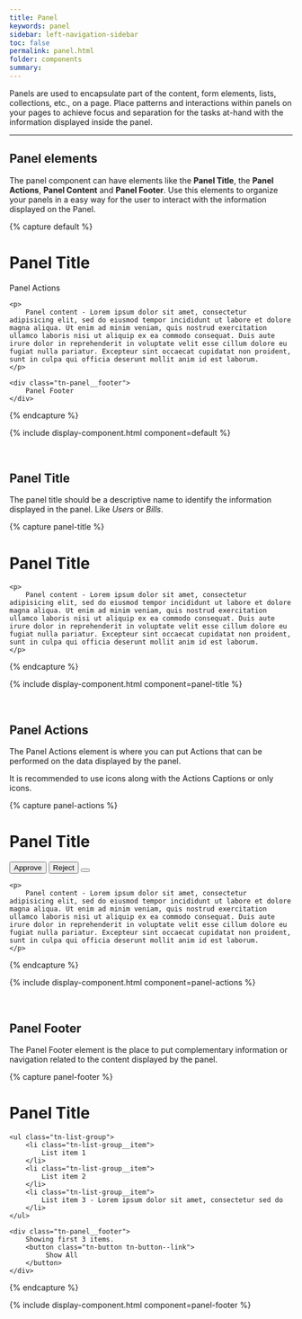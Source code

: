 ```yaml
---
title: Panel
keywords: panel
sidebar: left-navigation-sidebar
toc: false
permalink: panel.html
folder: components
summary:
---
```

Panels are used to encapsulate part of the content, form elements, lists, collections, etc., on a page. Place patterns and interactions within panels on your pages to achieve focus and separation for the tasks at-hand with the information displayed inside the panel.

<hr/>

## Panel elements

The panel component can have elements like the **Panel Title**, the **Panel Actions**, **Panel Content** and **Panel Footer**. Use this elements to organize your panels in a easy way for the user to interact with the information displayed on the Panel.

{% capture default %}
<div class="tn-panel">
    <div class="tn-panel__header">
        <h1 class="tn-panel__title">
            Panel Title
        </h1>
        <div class="tn-panel__actions">
            Panel Actions
        </div>
    </div>

    <p>
        Panel content - Lorem ipsum dolor sit amet, consectetur adipisicing elit, sed do eiusmod tempor incididunt ut labore et dolore magna aliqua. Ut enim ad minim veniam, quis nostrud exercitation ullamco laboris nisi ut aliquip ex ea commodo consequat. Duis aute irure dolor in reprehenderit in voluptate velit esse cillum dolore eu fugiat nulla pariatur. Excepteur sint occaecat cupidatat non proident, sunt in culpa qui officia deserunt mollit anim id est laborum.
    </p>

    <div class="tn-panel__footer">
        Panel Footer
    </div>
</div>
{% endcapture %}

{% include display-component.html component=default %}

<br/>

## Panel Title

The panel title should be a descriptive name to identify the information displayed in the panel. Like *Users* or *Bills*.

{% capture panel-title %}
<div class="tn-panel">
    <div class="tn-panel__header">
        <h1 class="tn-panel__title">
            Panel Title
        </h1>
    </div>

    <p>
        Panel content - Lorem ipsum dolor sit amet, consectetur adipisicing elit, sed do eiusmod tempor incididunt ut labore et dolore magna aliqua. Ut enim ad minim veniam, quis nostrud exercitation ullamco laboris nisi ut aliquip ex ea commodo consequat. Duis aute irure dolor in reprehenderit in voluptate velit esse cillum dolore eu fugiat nulla pariatur. Excepteur sint occaecat cupidatat non proident, sunt in culpa qui officia deserunt mollit anim id est laborum.
    </p>
</div>
{% endcapture %}

{% include display-component.html component=panel-title %}

<br/>

## Panel Actions

The Panel Actions element is where you can put Actions that can be performed on the data displayed by the panel.

It is recommended to use icons along with the Actions Captions or only icons.

{% capture panel-actions %}
<div class="tn-panel">
    <div class="tn-panel__header">
        <h1 class="tn-panel__title">
            Panel Title
        </h1>
        <div class="tn-panel__actions">
            <button class="tn-button tn-button--text">
                <i class="tn-icon tn-icon--checked tn-icon--medium"></i>
                Approve
            </button>
            <button class="tn-button tn-button--text">
                <i class="tn-icon tn-icon--close tn-icon--medium"></i>
                Reject
            </button>
            <button class="tn-button tn-button--text tn-button--icon">
                <i class="tn-icon tn-icon--edit tn-icon--medium"></i>
            </button>
        </div>
    </div>

    <p>
        Panel content - Lorem ipsum dolor sit amet, consectetur adipisicing elit, sed do eiusmod tempor incididunt ut labore et dolore magna aliqua. Ut enim ad minim veniam, quis nostrud exercitation ullamco laboris nisi ut aliquip ex ea commodo consequat. Duis aute irure dolor in reprehenderit in voluptate velit esse cillum dolore eu fugiat nulla pariatur. Excepteur sint occaecat cupidatat non proident, sunt in culpa qui officia deserunt mollit anim id est laborum.
    </p>
</div>
{% endcapture %}

{% include display-component.html component=panel-actions %}

<br/>

## Panel Footer

The Panel Footer element is the place to put complementary information or navigation related to the content displayed by the panel.

{% capture panel-footer %}
<div class="tn-panel">
    <div class="tn-panel__header">
        <h1 class="tn-panel__title">
            Panel Title
        </h1>
    </div>

    <ul class="tn-list-group">
        <li class="tn-list-group__item">
            List item 1
        </li>
        <li class="tn-list-group__item">
            List item 2
        </li>
        <li class="tn-list-group__item">
            List item 3 - Lorem ipsum dolor sit amet, consectetur sed do
        </li>
    </ul>

    <div class="tn-panel__footer">
        Showing first 3 items.
        <button class="tn-button tn-button--link">
             Show All
        </button>
    </div>    
</div>
{% endcapture %}

{% include display-component.html component=panel-footer %}
